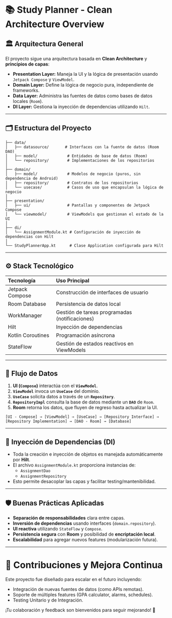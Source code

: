# 📚 Study Planner - Clean Architecture Overview

## 🏛 Arquitectura General

El proyecto sigue una arquitectura basada en **Clean Architecture** y **principios de capas**:

- **Presentation Layer:** Maneja la UI y la lógica de presentación usando `Jetpack Compose` y `ViewModel`.
- **Domain Layer:** Define la lógica de negocio pura, independiente de frameworks.
- **Data Layer:** Administra las fuentes de datos como bases de datos locales (`Room`).
- **DI Layer:** Gestiona la inyección de dependencias utilizando `Hilt`.

---

## 🗂 Estructura del Proyecto

```plaintext
├── data/
│   ├── datasource/       # Interfaces con la fuente de datos (Room DAO)
│   ├── model/             # Entidades de base de datos (Room)
│   └── repository/        # Implementaciones de los repositorios
│
├── domain/
│   ├── model/             # Modelos de negocio (puros, sin dependencia de Android)
│   ├── repository/        # Contratos de los repositorios
│   └── usecase/           # Casos de uso que encapsulan la lógica de negocio
│
├── presentation/
│   ├── ui/                # Pantallas y componentes de Jetpack Compose
│   └── viewmodel/         # ViewModels que gestionan el estado de la UI
│
├── di/
│   └── AssignmentModule.kt # Configuración de inyección de dependencias con Hilt
│
└── StudyPlannerApp.kt      # Clase Application configurada para Hilt
```

---

## ⚙️ Stack Tecnológico

| Tecnología              | Uso Principal                                   |
|:------------------------|:------------------------------------------------|
| Jetpack Compose          | Construcción de interfaces de usuario          |
| Room Database            | Persistencia de datos local                    |
| WorkManager              | Gestión de tareas programadas (notificaciones) |
| Hilt                     | Inyección de dependencias                      |
| Kotlin Coroutines        | Programación asíncrona                         |
| StateFlow                | Gestión de estados reactivos en ViewModels     |

---

## 🔄 Flujo de Datos

1. **UI (`Compose`)** interactúa con el **`ViewModel`**.
2. **`ViewModel`** invoca un **`UseCase`** del dominio.
3. **`UseCase`** solicita datos a través de un **`Repository`**.
4. **`RepositoryImpl`** consulta la base de datos mediante un **`DAO`** de `Room`.
5. **Room** retorna los datos, que fluyen de regreso hasta actualizar la UI.

```plaintext
[UI - Compose] → [ViewModel] → [UseCase] → [Repository Interface] → [Repository Implementation] → [DAO - Room] → [Database]
```

---

## 💉 Inyección de Dependencias (DI)

- Toda la creación e inyección de objetos es manejada automáticamente por **Hilt**.
- El archivo `AssignmentModule.kt` proporciona instancias de:
  - `AssignmentDao`
  - `AssignmentRepository`
- Esto permite desacoplar las capas y facilitar testing/mantenibilidad.

---

## 🛡️ Buenas Prácticas Aplicadas

- **Separación de responsabilidades** clara entre capas.
- **Inversión de dependencias** usando interfaces (`domain.repository`).
- **UI reactiva** utilizando `StateFlow` y `Compose`.
- **Persistencia segura** con **Room** y posibilidad de **encriptación local**.
- **Escalabilidad** para agregar nuevos features (modularización futura).

---

# 🚀 Contribuciones y Mejora Continua

Este proyecto fue diseñado para escalar en el futuro incluyendo:

- Integración de nuevas fuentes de datos (como APIs remotas).
- Soporte de múltiples features (GPA calculator, alarms, schedules).
- Testing Unitario y de Integración.

¡Tu colaboración y feedback son bienvenidos para seguir mejorando! 🙌

 
 
